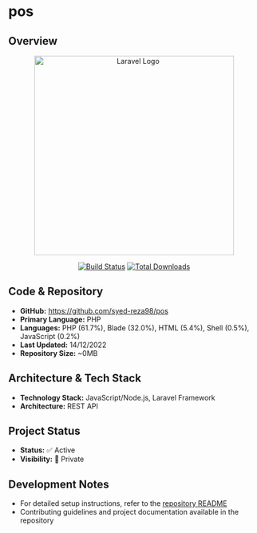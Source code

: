 # pos
## Overview

<p align="center"><a href="https://laravel.com" target="_blank"><img src="https://raw.githubusercontent.com/laravel/art/master/logo-lockup/5%20SVG/2%20CMYK/1%20Full%20Color/laravel-logolockup-cmyk-red.svg" width="400" alt="Laravel Logo"></a></p>

<p align="center">
<a href="https://travis-ci.org/laravel/framework"><img src="https://travis-ci.org/laravel/framework.svg" alt="Build Status"></a>
<a href="https://packagist.org/packages/laravel/framework"><img src="https://img.shields.io/packagist/dt/laravel/framework" alt="Total Downloads"></a>

## Code & Repository

- **GitHub:** https://github.com/syed-reza98/pos
- **Primary Language:** PHP
- **Languages:** PHP (61.7%), Blade (32.0%), HTML (5.4%), Shell (0.5%), JavaScript (0.2%)
- **Last Updated:** 14/12/2022
- **Repository Size:** ~0MB

## Architecture & Tech Stack

- **Technology Stack:** JavaScript/Node.js, Laravel Framework
- **Architecture:** REST API

## Project Status

- **Status:** ✅ Active
- **Visibility:** 🔐 Private

## Development Notes

- For detailed setup instructions, refer to the [repository README](https://github.com/syed-reza98/pos#readme)
- Contributing guidelines and project documentation available in the repository
